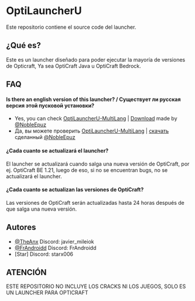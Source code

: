 
# OptiLauncherU

Este repositorio contiene el source code del launcher.




## ¿Qué es?
Este es un launcher diseñado para poder ejecutar la mayoría de versiones de Opticraft, Ya sea OptiCraft Java u OptiCraft Bedrock.

## FAQ

#### Is there an english version of this launcher? / Существует ли русская версия этой пусковой установки?

- Yes, you can check [OptiLauncherU-MultiLang](https://github.com/NobleEpuz/OptiLauncherU-English-Edition) | [Download](https://github.com/NobleEpuz/OptiLauncherU-MultiLang/releases)  made by [@NobleEpuz](https://github.com/NobleEpuz)
- Да, вы можете проверить [OptiLauncherU-MultiLang](https://github.com/NobleEpuz/OptiLauncherU-English-Edition) | [скачать
](https://github.com/NobleEpuz/OptiLauncherU-MultiLang/releases) сделанный [@NobleEpuz](https://github.com/NobleEpuz)
#### ¿Cada cuanto se actualizará el launcher?

El launcher se actualizará cuando salga una nueva versión de OptiCraft, por ej. OptiCraft BE 1.21, luego de eso, si no se encuentran bugs, no se actualizará el launcher.

#### ¿Cada cuanto se actualizan las versiones de OptiCraft?

Las versiones de OptiCraft serán actualizadas hasta 24 horas después de que salga una nueva versión.


## Autores

- [@TheAnx](https://www.github.com/TheAnx) Discord: javier_mileiok
- [@FrAndroidd](https://github.com/FrAndroidd) Discord: FrAndroidd
- [Star] Discord: starx006



## ATENCIÓN
ESTE REPOSITORIO NO INCLUYE LOS CRACKS NI LOS JUEGOS, SOLO ES UN LAUNCHER PARA OPTICRAFT 
